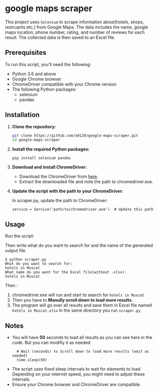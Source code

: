 # google maps scraper
This project uses ```Selenium``` to scrape information about(hotels, shops, restruants etc.) from Google Maps. The data includes the name, google maps location, phone number, rating, and number of reviews for each result. The collected data is then saved to an Excel file.

## Prerequisites

To run this script, you'll need the following:

- Python 3.6 and above
- Google Chrome browser
- ChromeDriver compatible with your Chrome version
- The following Python packages:
  - selenium
  - pandas

## Installation

1. **Clone the repository:**

   ```sh
   git clone https://github.com/x0120/google-maps-scraper.git
   cd google-maps-scraper
2. **Install the required Python packages:**

    ```
    pip install selenium pandas
    ```
3. **Download and install ChromeDriver:**
   - Download the ChromeDriver from <a href="https://googlechromelabs.github.io/chrome-for-testing/#stable" target="_blank">here</a>.
   - Extract the downloaded file and note the path to chromedriver.exe.
5. **Update the script with the path to your ChromeDriver:**
   
   In scraper.py, update the path to ChromeDriver:
   ```
   service = Service('path/to/chromedriver.exe')  # Update this path
   ```
   
## Usage
Run the script:

Then write what do you want to search for and the name of the generated output file

```
$ python scraper.py                                                          
What do you want to search for:
hotels in Muscat
What name do you want for the Excel file(without .xlsx):
hotels in Muscat
```

Then :
1. chromedriver.exe will run and start to search for ```hotels in Muscat```
2. Then you have to <b>Manully scroll down to load more results.</b>
3. The program will go over all results and save them in Excel file named ```hotels in Muscat.xlsx``` in the same directory you run ```scraper.py```

## Notes
- You will have <b>50</b> seconds to load all results as you can see here in the code. But you can modifiy it as needed
  ```
    # Wait (seconds) to Scroll down to load more results (wait as needed)
    time.sleep(50)
  ```
- The script uses fixed sleep intervals to wait for elements to load. Depending on your internet speed, you might need to adjust these intervals.
- Ensure your Chrome browser and ChromeDriver are compatible.


